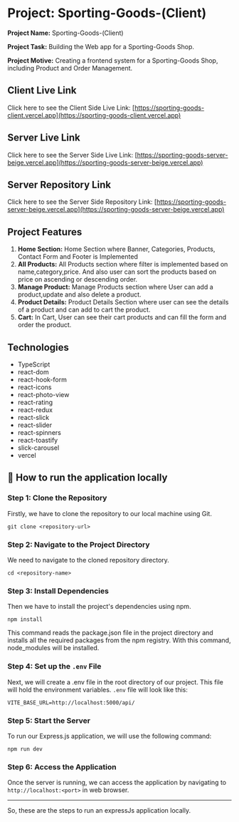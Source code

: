 # Project: Sporting-Goods-(Client)

**Project Name:** Sporting-Goods-(Client)

**Project Task:** Building the Web app for a Sporting-Goods Shop.

**Project Motive:** Creating a frontend system for a Sporting-Goods Shop, including Product and Order Management.

## Client Live Link

Click here to see the Client Side Live Link: [https://sporting-goods-client.vercel.app](https://sporting-goods-client.vercel.app)

## Server Live Link

Click here to see the Server Side Live Link: [https://sporting-goods-server-beige.vercel.app](https://sporting-goods-server-beige.vercel.app)

## Server Repository Link

Click here to see the Server Side Repository Link: [https://sporting-goods-server-beige.vercel.app](https://sporting-goods-server-beige.vercel.app)

## Project Features

1. **Home Section:** Home Section where Banner, Categories, Products, Contact Form and Footer is Implemented
2. **All Products:** All Products section where filter is implemented based on name,category,price. And also user can sort the products based on price on ascending or descending order.
3. **Manage Product:** Manage Products section where User can add a product,update and also delete a product.
4. **Product Details:** Product Details Section where user can see the details of a product and can add to cart the product.
5. **Cart:** In Cart, User can see their cart products and can fill the form and order the product.

## Technologies

- TypeScript
- react-dom
- react-hook-form
- react-icons
- react-photo-view
- react-rating
- react-redux
- react-slick
- react-slider
- react-spinners
- react-toastify
- slick-carousel
- vercel

## :link: How to run the application locally

### Step 1: Clone the Repository

Firstly, we have to clone the repository to our local machine using Git.

```node
git clone <repository-url>
```

### Step 2: Navigate to the Project Directory

We need to navigate to the cloned repository directory.

```node
cd <repository-name>
```

### Step 3: Install Dependencies

Then we have to install the project's dependencies using npm.

```node
npm install
```

This command reads the package.json file in the project directory and installs all the required packages from the npm registry. With this command, node_modules will be installed.

### Step 4: Set up the `.env` File

Next, we will create a .env file in the root directory of our project. This file will hold the environment variables. `.env` file will look like this:

```node
VITE_BASE_URL=http://localhost:5000/api/
```

### Step 5: Start the Server

To run our Express.js application, we will use the following command:

```node
npm run dev
```

### Step 6: Access the Application

Once the server is running, we can access the application by navigating to `http://localhost:<port>` in web browser.

---

So, these are the steps to run an expressJs application locally.
